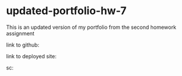 # updated-portfolio-hw-7

This is an updated version of my portfolio from the second homework assignment

link to github: 

link to deployed site: 

sc:
